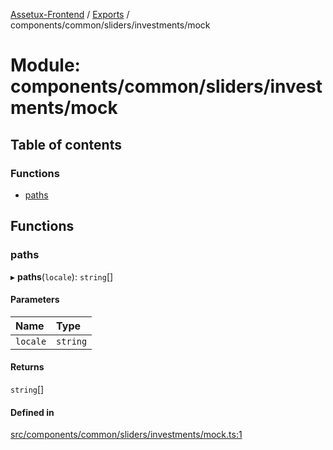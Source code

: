 [Assetux-Frontend](../README.md) / [Exports](../modules.md) / components/common/sliders/investments/mock

# Module: components/common/sliders/investments/mock

## Table of contents

### Functions

- [paths](components_common_sliders_investments_mock.md#paths)

## Functions

### paths

▸ **paths**(`locale`): `string`[]

#### Parameters

| Name | Type |
| :------ | :------ |
| `locale` | `string` |

#### Returns

`string`[]

#### Defined in

[src/components/common/sliders/investments/mock.ts:1](https://github.com/ASSETUX/frontend/blob/9a68660/src/components/common/sliders/investments/mock.ts#L1)

